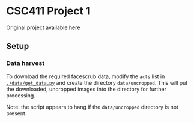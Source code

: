 # CSC411 Project 1

Original project available [here](http://www.cs.toronto.edu/~guerzhoy/411/proj1/)

## Setup

### Data harvest

To download the required facescrub data, modify the `acts` list in
[`./data/get_data.py`](./data/get_data.py) and create the directory `data/uncropped`. This will put the
downloaded, uncropped images into the directory for further processing.

Note: the script appears to hang if the `data/uncropped` directory is not
present.
